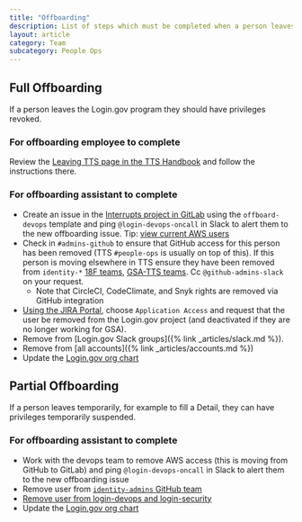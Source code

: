 ```yaml
---
title: "Offboarding"
description: List of steps which must be completed when a person leaves the Login.gov program
layout: article
category: Team
subcategory: People Ops
---
```


## Full Offboarding

If a person leaves the Login.gov program they should have privileges revoked.

### For offboarding employee to complete

Review the [Leaving TTS page in the TTS Handbook](https://handbook.tts.gsa.gov/leaving-tts/#when-its-time-to-leave-tts) and follow the instructions there.

### For offboarding assistant to complete

- Create an issue in the [Interrupts project in GitLab](https://gitlab.login.gov/lg-people/platform/interrupts/-/issues) using the `offboard-devops` template and ping `@login-devops-oncall` in Slack to alert them to the new offboarding issue.  Tip: [view current AWS users](https://github.com/18F/identity-devops/blob/main/terraform/master/global/main.tf#L93)
- Check in `#admins-github` to ensure that GitHub access for this person has been removed (TTS `#people-ops` is usually on top of this). If this person is moving elsewhere in TTS ensure they have been removed from `identity-*` [18F teams](https://github.com/orgs/18F/teams/), [GSA-TTS teams](https://github.com/orgs/GSA-TTS/teams/). Cc `@github-admins-slack` on your request.
  - Note that CircleCI, CodeClimate, and Snyk rights are removed via GitHub integration
- [Using the JIRA Portal](https://cm-jira.usa.gov/servicedesk/customer/portal/11), choose `Application Access` and request that the user be removed from the Login.gov project (and deactivated if they are no longer working for GSA).
- Remove from [Login.gov Slack groups]({% link _articles/slack.md %}).
- Remove from [all accounts]({% link _articles/accounts.md %})
- Update the [Login.gov org chart](https://docs.google.com/spreadsheets/d/1tiTR2ohdl0NIsrF4gJjNipEZ0z0oq1pOFWYjHg8Tbi0/edit#gid=0)

## Partial Offboarding

If a person leaves temporarily, for example to fill a Detail, they can have privileges temporarily suspended.

### For offboarding assistant to complete

- Work with the devops team to remove AWS access (this is moving from GitHub to GitLab) and ping `@login-devops-oncall` in Slack to alert them to the new offboarding issue
- Remove user from [`identity-admins` GitHub team](https://github.com/orgs/18F/teams/identity-admins/members?query=)
- [Remove user from login-devops and login-security](https://groups.google.com/a/gsa.gov/forum/#!myforums)
- Update the [Login.gov org chart](https://docs.google.com/spreadsheets/d/1tiTR2ohdl0NIsrF4gJjNipEZ0z0oq1pOFWYjHg8Tbi0/edit#gid=0)
